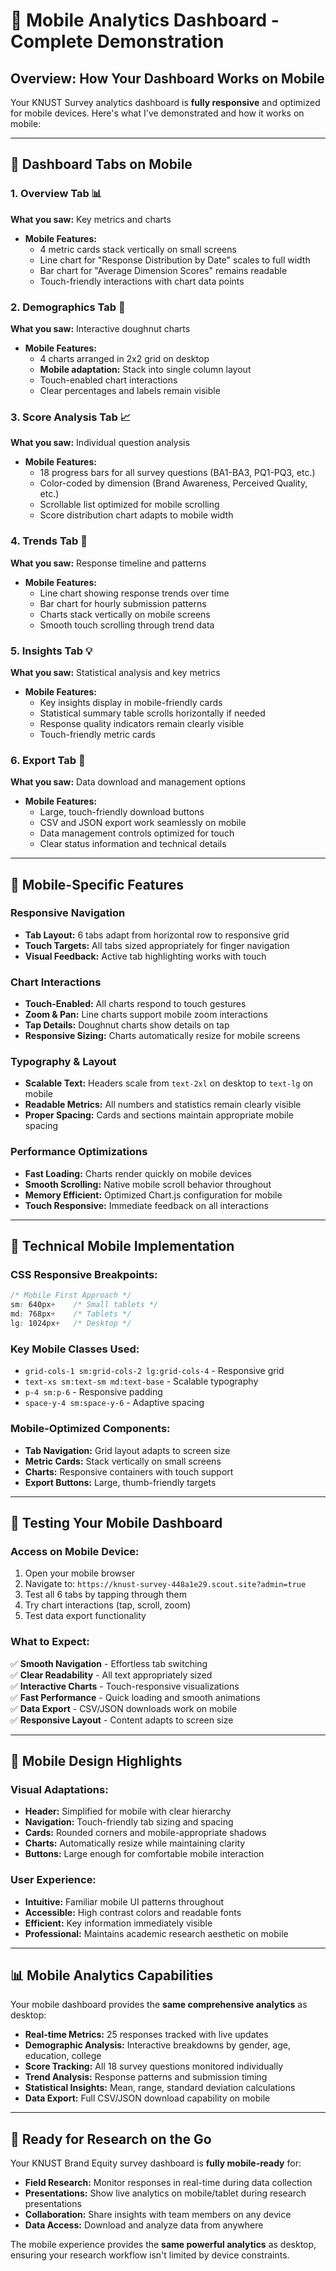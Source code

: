 # 📱 Mobile Analytics Dashboard - Complete Demonstration

## Overview: How Your Dashboard Works on Mobile

Your KNUST Survey analytics dashboard is **fully responsive** and optimized for mobile devices. Here's what I've demonstrated and how it works on mobile:

---

## 🎯 Dashboard Tabs on Mobile

### **1. Overview Tab** 📊
**What you saw:** Key metrics and charts
- **Mobile Features:**
  - 4 metric cards stack vertically on small screens
  - Line chart for "Response Distribution by Date" scales to full width
  - Bar chart for "Average Dimension Scores" remains readable
  - Touch-friendly interactions with chart data points

### **2. Demographics Tab** 👥  
**What you saw:** Interactive doughnut charts
- **Mobile Features:**
  - 4 charts arranged in 2x2 grid on desktop
  - **Mobile adaptation:** Stack into single column layout
  - Touch-enabled chart interactions
  - Clear percentages and labels remain visible

### **3. Score Analysis Tab** 📈
**What you saw:** Individual question analysis
- **Mobile Features:**
  - 18 progress bars for all survey questions (BA1-BA3, PQ1-PQ3, etc.)
  - Color-coded by dimension (Brand Awareness, Perceived Quality, etc.)
  - Scrollable list optimized for mobile scrolling
  - Score distribution chart adapts to mobile width

### **4. Trends Tab** 📅
**What you saw:** Response timeline and patterns  
- **Mobile Features:**
  - Line chart showing response trends over time
  - Bar chart for hourly submission patterns
  - Charts stack vertically on mobile screens
  - Smooth touch scrolling through trend data

### **5. Insights Tab** 💡
**What you saw:** Statistical analysis and key metrics
- **Mobile Features:**
  - Key insights display in mobile-friendly cards
  - Statistical summary table scrolls horizontally if needed
  - Response quality indicators remain clearly visible
  - Touch-friendly metric cards

### **6. Export Tab** 💾
**What you saw:** Data download and management options
- **Mobile Features:**
  - Large, touch-friendly download buttons
  - CSV and JSON export work seamlessly on mobile
  - Data management controls optimized for touch
  - Clear status information and technical details

---

## 📱 Mobile-Specific Features

### **Responsive Navigation**
- **Tab Layout:** 6 tabs adapt from horizontal row to responsive grid
- **Touch Targets:** All tabs sized appropriately for finger navigation
- **Visual Feedback:** Active tab highlighting works with touch

### **Chart Interactions**
- **Touch-Enabled:** All charts respond to touch gestures
- **Zoom & Pan:** Line charts support mobile zoom interactions
- **Tap Details:** Doughnut charts show details on tap
- **Responsive Sizing:** Charts automatically resize for mobile screens

### **Typography & Layout**
- **Scalable Text:** Headers scale from `text-2xl` on desktop to `text-lg` on mobile
- **Readable Metrics:** All numbers and statistics remain clearly visible
- **Proper Spacing:** Cards and sections maintain appropriate mobile spacing

### **Performance Optimizations**
- **Fast Loading:** Charts render quickly on mobile devices
- **Smooth Scrolling:** Native mobile scroll behavior throughout
- **Memory Efficient:** Optimized Chart.js configuration for mobile
- **Touch Responsive:** Immediate feedback on all interactions

---

## 🔧 Technical Mobile Implementation

### **CSS Responsive Breakpoints:**
```css
/* Mobile First Approach */
sm: 640px+    /* Small tablets */
md: 768px+    /* Tablets */
lg: 1024px+   /* Desktop */
```

### **Key Mobile Classes Used:**
- `grid-cols-1 sm:grid-cols-2 lg:grid-cols-4` - Responsive grid
- `text-xs sm:text-sm md:text-base` - Scalable typography  
- `p-4 sm:p-6` - Responsive padding
- `space-y-4 sm:space-y-6` - Adaptive spacing

### **Mobile-Optimized Components:**
- **Tab Navigation:** Grid layout adapts to screen size
- **Metric Cards:** Stack vertically on small screens
- **Charts:** Responsive containers with touch support
- **Export Buttons:** Large, thumb-friendly targets

---

## 🧪 Testing Your Mobile Dashboard

### **Access on Mobile Device:**
1. Open your mobile browser
2. Navigate to: `https://knust-survey-448a1e29.scout.site?admin=true`
3. Test all 6 tabs by tapping through them
4. Try chart interactions (tap, scroll, zoom)
5. Test data export functionality

### **What to Expect:**
✅ **Smooth Navigation** - Effortless tab switching  
✅ **Clear Readability** - All text appropriately sized  
✅ **Interactive Charts** - Touch-responsive visualizations  
✅ **Fast Performance** - Quick loading and smooth animations  
✅ **Data Export** - CSV/JSON downloads work on mobile  
✅ **Responsive Layout** - Content adapts to screen size  

---

## 🎨 Mobile Design Highlights

### **Visual Adaptations:**
- **Header:** Simplified for mobile with clear hierarchy
- **Navigation:** Touch-friendly tab sizing and spacing
- **Cards:** Rounded corners and mobile-appropriate shadows
- **Charts:** Automatically resize while maintaining clarity
- **Buttons:** Large enough for comfortable mobile interaction

### **User Experience:**
- **Intuitive:** Familiar mobile UI patterns throughout
- **Accessible:** High contrast colors and readable fonts
- **Efficient:** Key information immediately visible
- **Professional:** Maintains academic research aesthetic on mobile

---

## 📊 Mobile Analytics Capabilities

Your mobile dashboard provides the **same comprehensive analytics** as desktop:

- **Real-time Metrics:** 25 responses tracked with live updates
- **Demographic Analysis:** Interactive breakdowns by gender, age, education, college
- **Score Tracking:** All 18 survey questions monitored individually  
- **Trend Analysis:** Response patterns and submission timing
- **Statistical Insights:** Mean, range, standard deviation calculations
- **Data Export:** Full CSV/JSON download capability on mobile

---

## 🚀 Ready for Research on the Go

Your KNUST Brand Equity survey dashboard is **fully mobile-ready** for:
- **Field Research:** Monitor responses in real-time during data collection
- **Presentations:** Show live analytics on mobile/tablet during research presentations  
- **Collaboration:** Share insights with team members on any device
- **Data Access:** Download and analyze data from anywhere

The mobile experience provides the **same powerful analytics** as desktop, ensuring your research workflow isn't limited by device constraints.